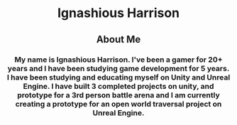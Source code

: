 <!--DOCTYPE html-->
<html>
<body>
  <h1 style="text-align:center";> <b>Ignashious Harrison</b></center></h1>
</body>
  <h2><center> <b>About Me</b></center> </h2>
  <h3> <center> <b> <p style="text-align:center;"> My name is Ignashious Harrison. I've been a gamer for 20+ years and I have been studying game development for 5 years. I have been studying and educating myself on Unity and Unreal Engine. I have built 3 completed projects on unity, and prototype for a 3rd person battle arena and I am currently creating a prototype for an open world traversal project on Unreal Engine. </p></b></center> </h3>
</html> 
